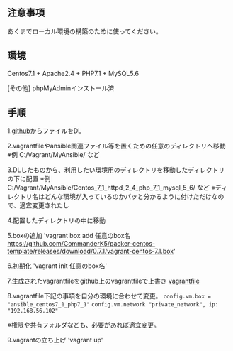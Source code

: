 ## 注意事項

あくまでローカル環境の構築のために使ってください。

## 環境

Centos7.1 + Apache2.4 + PHP7.1 + MySQL5.6

[その他]
phpMyAdminインストール済

## 手順

1.[github](https://github.com/kyutaro/MyAnsible)からファイルをDL

2.vagrantfileやansible関連ファイル等を置くための任意のディレクトリへ移動
※例 C:/Vagrant/MyAnsible/ など

3.DLしたものから、利用したい環境用のディレクトリを移動したディレクトリの下に配置
※例 C:/Vagrant/MyAnsible/Centos_7_1_httpd_2_4_php_7_1_mysql_5_6/ など
※ディレクトリ名はどんな環境が入っているのかパッと分かるように付けただけなので、適宜変更されたし

4.配置したディレクトリの中に移動

5.boxの追加
'vagrant box add 任意のbox名 https://github.com/CommanderK5/packer-centos-template/releases/download/0.7.1/vagrant-centos-7.1.box'

6.初期化
'vagrant init 任意のbox名'

7.生成されたvagrantfileをgithub上のvagrantfileで上書き
[vagrantfile](https://github.com/kyutaro/SettingFiles/blob/master/Vagrantfile_Centos_7_1_httpd_2_4_php_7_1_mysql_5_6)

8.vagrantfile下記の事項を自分の環境に合わせて変更。
`config.vm.box = "ansible_centos7_1_php7_1"`
`config.vm.network "private_network", ip: "192.168.56.102"`

※権限や共有フォルダなども、必要があれば適宜変更。

9.vagrantの立ち上げ
'vagrant up'